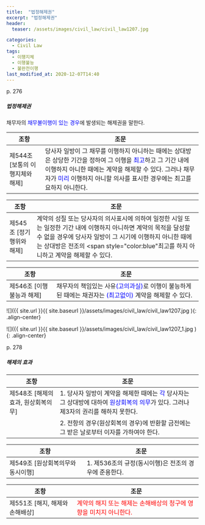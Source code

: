 ```yaml
---
title:  "법정해제권"
excerpt: "법정해제권"
header:
  teaser: /assets/images/civil_law/civil_law1207.jpg

categories:
  - Civil Law
tags:
  - 이행지체
  - 이행불능
  - 불완전이행
last_modified_at: 2020-12-07T14:40
---
```

p. 276  


##### 법정해제권  

채무자의 <span style="color:blue">채무불이행이 있는 경우</span>에 발생되는 해제권을 말한다.   


|	<center>조항</center>			|		<center>조문</center>		|
| :-------------------------------------------	| :-------------------------------------------	|
| 제544조 [보통의 이행지체와 해제]		 	| 당사자 일방이 그 채무를 이행하지 아니하는 때에는 상대방은 상당한 기간을 정하여 그 이행을 <span style="color:blue">최고</span>하고 그 기간 내에 이행하지 아니한 때에는 계약을 해제할 수 있다. 그러나 채무자가 <span style="color:blue">미리</span> 이행하지 아니할 의사를 표시한 경우에는 최고를 요하지 아니한다.	|


|	<center>조항</center>			|		<center>조문</center>		|
| :-------------------------------------------	| :-------------------------------------------	|
| 제545조 [정기행위와 해제]			 	| 계약의 성질 또는 당사자의 의사표시에 의하여 일정한 시일 또는 일정한 기간 내에 이행하지 아니하면 계약의 목적을 달성할 수 없을 경우에 당사자 일방이 그 시기에 이행하지 아니한 때에는 상대방은 전조의 <span style="color:blue"최고를 하지 아니하고</span> 계약을 해제할 수 있다.		|


|	<center>조항</center>			|		<center>조문</center>		|
| :-------------------------------------------	| :-------------------------------------------	|
| 제546조 [이행불능과 해제]			 	| 채무자의 책임있는 사유<span style="color:blue">(고의과실)</span>로 이행이 불능하게 된 때에는 채권자는 <span style="color:blue">(최고없이)</span> 계약을 해제할 수 있다.	|



![]({{ site.url }}{{ site.baseurl }}/assets/images/civil_law/civil_law1207.jpg   ){: .align-center} 


![]({{ site.url }}{{ site.baseurl }}/assets/images/civil_law/civil_law1207_1.jpg   ){: .align-center} 


p. 278  

##### 해제의 효과  

|	<center>조항</center>			|		<center>조문</center>		|
| :-------------------------------------------	| :-------------------------------------------	|
| 제548조 [해제의 효과, 원상회복의무]		 	| 1. 당사자 일방이 계약을 해제한 때에는 <span style="color:blue">각</span> 당사자는 그 상대방에 대하여 <span style="color:blue">원상회복의 의무</span>가 있다. 그러나 제3자의 권리를 해하지 못한다.	|
|					 	| 2. 전항의 경우(원상회복의 경우)에 반환할 금전에는 그 받은 날로부터 이자를 가하여야 한다.	|

|	<center>조항</center>			|		<center>조문</center>		|
| :-------------------------------------------	| :-------------------------------------------	|
| 제549조 [원상회복의무와 동시이행]		 	| 1. 제536조의 규정(동시이행)은 전조의 경우에 준용한다.		|

|	<center>조항</center>			|		<center>조문</center>		|
| :-------------------------------------------	| :-------------------------------------------	|
| 제551조 [해지, 해제와 손해배상]		 	| <span style="color:red">계약의 해지 또는 해제는 손해배상의 청구에 영향을 미치지 아니한다.</span>	|